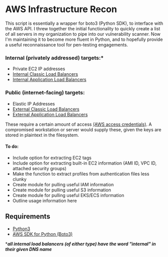 # AWS Infrastructure Recon
This script is essentially a wrapper for boto3 (Python SDK), to interface with the AWS API. I threw together the initial functionality to quickly create a list of all servers in my organization to pipe into our vulnerability scanner. Now I'm maintaining it to become more fluent in Python, and to hopefully provide a useful reconnaissance tool for pen-testing engagements. 

### Internal (privately addressed) targets:*
- Private EC2 IP addresses
- [Internal Classic Load Balancers](https://docs.aws.amazon.com/elasticloadbalancing/latest/classic/elb-internal-load-balancers.html#internal-public-dns-name)
- [Internal Application Load Balancers](https://docs.aws.amazon.com/elasticloadbalancing/latest/application/introduction.html)

### Public (internet-facing) targets:
- Elastic IP Addresses
- [External Classic Load Balancers](https://docs.aws.amazon.com/elasticloadbalancing/latest/classic/elb-internet-facing-load-balancers.html)
- [External Application Load Balancers](https://docs.aws.amazon.com/elasticloadbalancing/latest/application/introduction.html)

These require a certain amount of access [(AWS access credentials)](https://docs.aws.amazon.com/cli/latest/userguide/cli-config-files.html). A compromised workstation or server would supply these, given the keys are stored in plaintext in the filesystem.

#### To do:
- Include option for extracting EC2 tags
- Include option for extracting built-in EC2 information (AMI ID, VPC ID, attached security groups) 
- Make the function to extract profiles from authentication files less clunky
- Create module for pulling useful IAM information
- Create module for pulling useful S3 information
- Create module for pulling useful EKS/ECS information
- Outline usage information here

## Requirements
- [Python3](https://www.python.org/downloads/)
- [AWS SDK for Python (Boto3)](https://aws.amazon.com/sdk-for-python/)


&ast;**_all internal load balancers (of either type) have the word "internal" in their given DNS name_**
